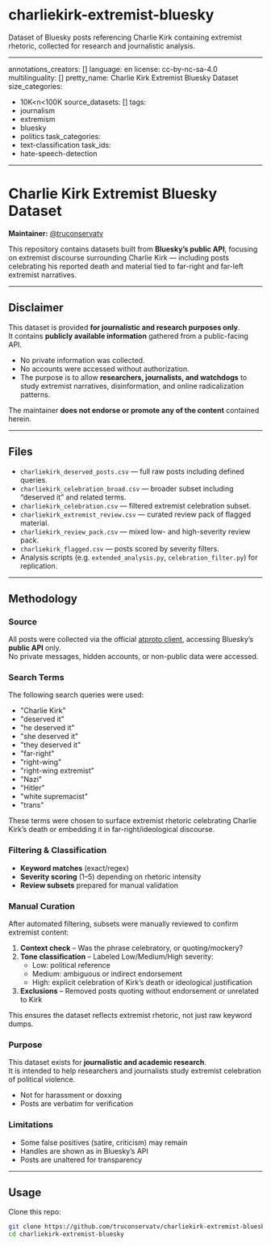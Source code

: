 # charliekirk-extremist-bluesky
Dataset of Bluesky posts referencing Charlie Kirk containing extremist rhetoric, collected for research and journalistic analysis.

---
annotations_creators: []
language: en
license: cc-by-nc-sa-4.0
multilinguality: []
pretty_name: Charlie Kirk Extremist Bluesky Dataset
size_categories:
- 10K<n<100K
source_datasets: []
tags:
- journalism
- extremism
- bluesky
- politics
task_categories:
- text-classification
task_ids:
- hate-speech-detection
---

# Charlie Kirk Extremist Bluesky Dataset

**Maintainer:** [@truconservatv](https://github.com/truconservatv)  

This repository contains datasets built from **Bluesky’s public API**, focusing on extremist discourse surrounding Charlie Kirk — including posts celebrating his reported death and material tied to far-right and far-left extremist narratives.  

---

## Disclaimer

This dataset is provided **for journalistic and research purposes only**.  
It contains **publicly available information** gathered from a public-facing API.  

- No private information was collected.  
- No accounts were accessed without authorization.  
- The purpose is to allow **researchers, journalists, and watchdogs** to study extremist narratives, disinformation, and online radicalization patterns.  

The maintainer **does not endorse or promote any of the content** contained herein.

---

## Files

- `charliekirk_deserved_posts.csv` — full raw posts including defined queries.  
- `charliekirk_celebration_broad.csv` — broader subset including “deserved it” and related terms.  
- `charliekirk_celebration.csv` — filtered extremist celebration subset.  
- `charliekirk_extremist_review.csv` — curated review pack of flagged material.  
- `charliekirk_review_pack.csv` — mixed low- and high-severity review pack.  
- `charliekirk_flagged.csv` — posts scored by severity filters.  
- Analysis scripts (e.g. `extended_analysis.py`, `celebration_filter.py`) for replication.  

---

## Methodology

### Source
All posts were collected via the official [atproto client](https://github.com/bluesky-social/atproto), accessing Bluesky’s **public API** only.  
No private messages, hidden accounts, or non-public data were accessed.

### Search Terms
The following search queries were used:

- "Charlie Kirk"  
- "deserved it"  
- "he deserved it"  
- "she deserved it"  
- "they deserved it"  
- "far-right"  
- "right-wing"  
- "right-wing extremist"  
- "Nazi"  
- "Hitler"  
- "white supremacist"  
- "trans"

These terms were chosen to surface extremist rhetoric celebrating Charlie Kirk’s death or embedding it in far-right/ideological discourse.

### Filtering & Classification
- **Keyword matches** (exact/regex)  
- **Severity scoring** (1–5) depending on rhetoric intensity  
- **Review subsets** prepared for manual validation  

### Manual Curation
After automated filtering, subsets were manually reviewed to confirm extremist content:  

1. **Context check** – Was the phrase celebratory, or quoting/mockery?  
2. **Tone classification** – Labeled Low/Medium/High severity:  
   - Low: political reference  
   - Medium: ambiguous or indirect endorsement  
   - High: explicit celebration of Kirk’s death or ideological justification  
3. **Exclusions** – Removed posts quoting without endorsement or unrelated to Kirk  

This ensures the dataset reflects extremist rhetoric, not just raw keyword dumps.

### Purpose
This dataset exists for **journalistic and academic research**.  
It is intended to help researchers and journalists study extremist celebration of political violence.  

- Not for harassment or doxxing  
- Posts are verbatim for verification  

### Limitations
- Some false positives (satire, criticism) may remain  
- Handles are shown as in Bluesky’s API  
- Posts are unaltered for transparency  

---

## Usage

Clone this repo:  

```bash
git clone https://github.com/truconservatv/charliekirk-extremist-bluesky.git
cd charliekirk-extremist-bluesky

